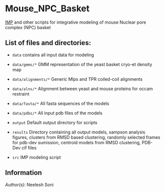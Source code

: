 # Mouse_NPC_Basket
[IMP](https://integrativemodeling.org/) and other scripts for integrative modeling of mouse Nuclear pore complex (NPC) basket

## List of files and directories:

- `data`	contains all input data for modeling

- `data/gmms/*`		  GMM representation of the yeast basket cryo-et density map

- `data/alignments/*`		  Generic Mlps and TPR coiled-coil alignments

- `data/alns/*`		  Alignment between yeast and mouse proteins for occam restraint

- `data/fasta/*`		  All fasta sequences of the models

- `data/pdbs/*`		  All input pdb files of the models

- `output`		  Default output directory for scripts

- `results`		  Directory containing all output models, sampson analysis figures, clusters from RMSD based clustering, randomly selected frames for pdb-dev sumission, centroid models from RMSD clustering, PDB-Dev cif files

- `src`		  IMP modeling script


## Information

_Author(s)_: Neelesh Soni

